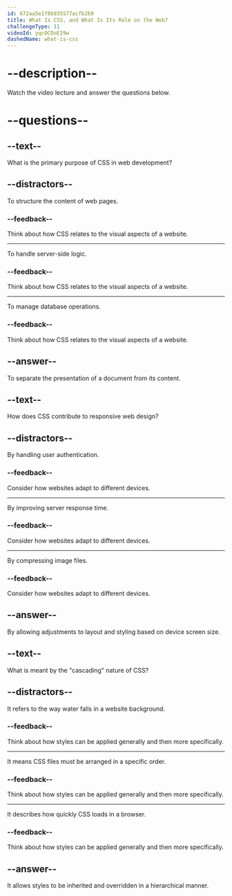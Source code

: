 ```yaml
---
id: 672aa5e1f8b935577acfb2b9
title: What Is CSS, and What Is Its Role on the Web?
challengeType: 11
videoId: yqcOCDoE29w
dashedName: what-is-css
---
```


# --description--

Watch the video lecture and answer the questions below.

# --questions--

## --text--

What is the primary purpose of CSS in web development?

## --distractors--

To structure the content of web pages.

### --feedback--

Think about how CSS relates to the visual aspects of a website.

---

To handle server-side logic.

### --feedback--

Think about how CSS relates to the visual aspects of a website.

---

To manage database operations.

### --feedback--

Think about how CSS relates to the visual aspects of a website.

## --answer--

To separate the presentation of a document from its content.

## --text--

How does CSS contribute to responsive web design?

## --distractors--

By handling user authentication.

### --feedback--

Consider how websites adapt to different devices.

---

By improving server response time.

### --feedback--

Consider how websites adapt to different devices.

---

By compressing image files.

### --feedback--

Consider how websites adapt to different devices.

## --answer--

By allowing adjustments to layout and styling based on device screen size.

## --text--

What is meant by the "cascading" nature of CSS?

## --distractors--

It refers to the way water falls in a website background.

### --feedback--

Think about how styles can be applied generally and then more specifically.

---

It means CSS files must be arranged in a specific order.

### --feedback--

Think about how styles can be applied generally and then more specifically.

---

It describes how quickly CSS loads in a browser.

### --feedback--

Think about how styles can be applied generally and then more specifically.

## --answer--

It allows styles to be inherited and overridden in a hierarchical manner.

